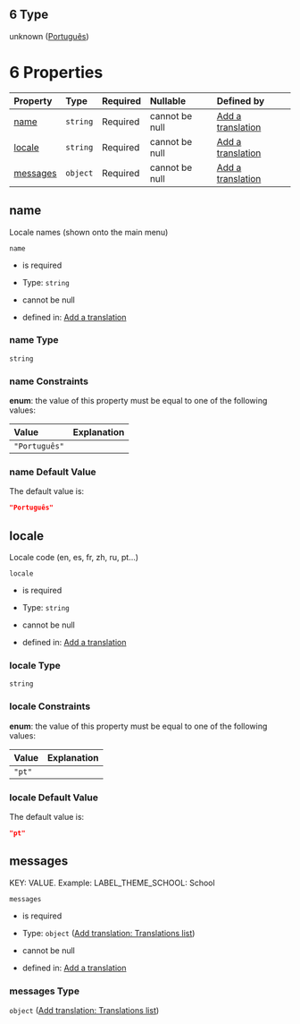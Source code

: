 ## 6 Type

unknown ([Português](add-translation-anyof-português.md))

# 6 Properties

| Property              | Type     | Required | Nullable       | Defined by                                                                                                                                               |
| :-------------------- | :------- | :------- | :------------- | :------------------------------------------------------------------------------------------------------------------------------------------------------- |
| [name](#name)         | `string` | Required | cannot be null | [Add a translation](add-translation-anyof-português-properties-name.md "add-translation.json#/anyOf/6/properties/name")                                  |
| [locale](#locale)     | `string` | Required | cannot be null | [Add a translation](add-translation-anyof-português-properties-locale.md "add-translation.json#/anyOf/6/properties/locale")                              |
| [messages](#messages) | `object` | Required | cannot be null | [Add a translation](add-translation-anyof-português-properties-add-translation-translations-list.md "add-translation.json#/anyOf/6/properties/messages") |

## name

Locale names (shown onto the main menu)

`name`

*   is required

*   Type: `string`

*   cannot be null

*   defined in: [Add a translation](add-translation-anyof-português-properties-name.md "add-translation.json#/anyOf/6/properties/name")

### name Type

`string`

### name Constraints

**enum**: the value of this property must be equal to one of the following values:

| Value         | Explanation |
| :------------ | :---------- |
| `"Português"` |             |

### name Default Value

The default value is:

```json
"Português"
```

## locale

Locale code (en, es, fr, zh, ru, pt...)

`locale`

*   is required

*   Type: `string`

*   cannot be null

*   defined in: [Add a translation](add-translation-anyof-português-properties-locale.md "add-translation.json#/anyOf/6/properties/locale")

### locale Type

`string`

### locale Constraints

**enum**: the value of this property must be equal to one of the following values:

| Value  | Explanation |
| :----- | :---------- |
| `"pt"` |             |

### locale Default Value

The default value is:

```json
"pt"
```

## messages

KEY: VALUE. Example: LABEL\_THEME\_SCHOOL: School

`messages`

*   is required

*   Type: `object` ([Add translation: Translations list](add-translation-anyof-português-properties-add-translation-translations-list.md))

*   cannot be null

*   defined in: [Add a translation](add-translation-anyof-português-properties-add-translation-translations-list.md "add-translation.json#/anyOf/6/properties/messages")

### messages Type

`object` ([Add translation: Translations list](add-translation-anyof-português-properties-add-translation-translations-list.md))
